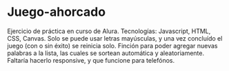 # Juego-ahorcado
Ejercicio de práctica en curso de Alura. Tecnologías: Javascript, HTML, CSS, Canvas. Solo se puede usar letras mayúsculas, y una vez concluído el juego (con o sin éxito) se reinicia solo. Finción para poder agregar nuevas palabras a la lista, las cuales se sortean automática y aleatoriamente. Faltaría hacerlo responsive, y que funcione para telefónos.
